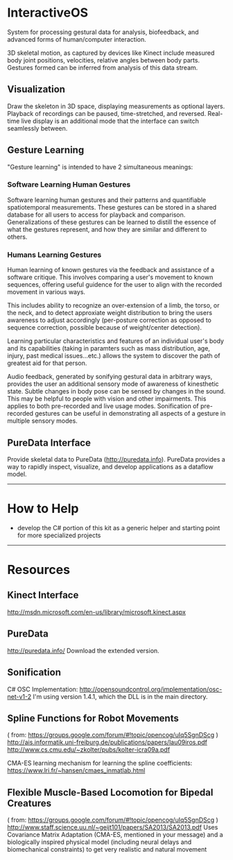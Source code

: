 # InteractiveOS

System for processing gestural data for analysis, biofeedback, and advanced forms of human/computer interaction.

3D skeletal motion, as captured by devices like Kinect include measured body joint positions, velocities, relative angles between body parts.  Gestures formed can be inferred from analysis of this data stream.

## Visualization
Draw the skeleton in 3D space, displaying measurements as optional layers.  Playback of recordings can be paused, time-stretched, and reversed.  Real-time live display is an additional mode that the interface can switch seamlessly between.

## Gesture Learning
"Gesture learning" is intended to have 2 simultaneous meanings:

### Software Learning Human Gestures
Software learning human gestures and their patterns and quantifiable spatiotemporal measurements.  These gestures can be stored in a shared database for all users to access for playback and comparison.  Generalizations of these gestures can be learned to distill the essence of what the gestures represent, and how they are similar and different to others.

### Humans Learning Gestures
Human learning of known gestures via the feedback and assistance of a software critique.  This involves comparing a user's movement to known sequences, offering useful guidence for the user to align with the recorded movement in various ways.

This includes ability to recognize an over-extension of a limb, the torso, or the neck, and to detect approxiate weight distribution to bring the users awareness to adjust accordingly (per-posture correction 
as opposed to sequence correction, possible because of weight/center detection).
 
Learning particular characteristics and features of an individual user's body and its capabilities
(taking in paramters such as mass distribution, age, injury, past medical issues...etc.) allows the system to discover the path of greatest aid for that person. 

Audio feedback, generated by sonifying gestural data in arbitrary ways, provides the user an additional sensory mode of awareness of kinesthetic state.  Subtle changes in body pose can be sensed by changes in the sound.  This may be helpful to people with vision and other impairments.  This applies to both pre-recorded and live usage modes.  Sonification of pre-recorded gestures can be useful in demonstrating all aspects of a gesture in multiple sensory modes.


## PureData Interface
Provide skeletal data to PureData (http://puredata.info).  PureData provides a way to rapidly inspect, visualize, and develop applications as a dataflow model.

----

# How to Help
 * develop the C# portion of this kit as a generic helper and starting point for more specialized projects

----

# Resources

## Kinect Interface
http://msdn.microsoft.com/en-us/library/microsoft.kinect.aspx


## PureData
http://puredata.info/ Download the extended version. 


## Sonification
C# OSC Implementation: http://opensoundcontrol.org/implementation/osc-net-v1-2
I'm using version 1.4.1, which the DLL is in the main directory.


## Spline Functions for Robot Movements
( from: https://groups.google.com/forum/#!topic/opencog/uIq5SgnDScg ) 
http://ais.informatik.uni-freiburg.de/publications/papers/lau09iros.pdf
http://www.cs.cmu.edu/~zkolter/pubs/kolter-icra09a.pdf

CMA-ES learning mechanism for learning the spline coefficients:
https://www.lri.fr/~hansen/cmaes_inmatlab.html


## Flexible Muscle-Based Locomotion for Bipedal Creatures
( from: https://groups.google.com/forum/#!topic/opencog/uIq5SgnDScg ) 
http://www.staff.science.uu.nl/~geijt101/papers/SA2013/SA2013.pdf
Uses Covariance Matrix Adaptation (CMA-ES, mentioned in your message) and a biologically inspired physical model (including neural delays and biomechanical constraints) to get very realistic and natural movement
